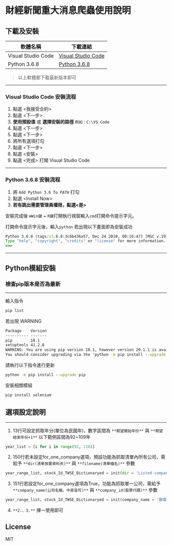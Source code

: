 # 財經新聞重大消息爬蟲使用說明

## 下載及安裝

| 軟體名稱 | 下載連結 |
| --- | --- |
| Visual Studio Code | [Visual Studio Code] |
| Python 3.6.8 | [Python 3.6.8] |

> 以上軟體都下載最新版本即可
---

### Visual Studio Code 安裝流程
1. 點選 <我接受合約>
2. 點選 <下一步>
3. **使用預設值** 或 **選擇安裝的路徑** ```例如：C:\VS Code``` 
4. 點選 <下一步>
5. 點選 <下一步>
6. 將所有選項打勾
7. 點選 <下一步>
8. 點選 <安裝>
9. 點選 <完成> 打開 Visual Studio Code
---

### Python 3.6.8 安裝流程

1. 將 ```Add Python 3.6 To PATH``` 打勾
2. 點選 \<Install Now\>
3. **若有跳出需要管理員權限，點選<是>**

安裝完成後 ```⊞Win鍵``` + ```R鍵```打開執行視窗輸入```cmd```打開命令提示字元。

打開命令提示字元後，輸入```python``` 若出現以下畫面即為安裝成功
```cmd
Python 3.6.8 (tags/v3.6.8:3c6b436a57, Dec 24 2018, 00:16:47) [MSC v.1916 64 bit (AMD64)] on win32
Type "help", "copyright", "credits" or "license" for more information.
>>>
```
---

## Python模組安裝
### 檢查pip版本是否為最新
---
輸入指令

```cmd
pip list
```

若出現 WARNING

```cmd
Package    Version
---------- -------
pip        18.1
setuptools 41.2.0
WARNING: You are using pip version 18.1, however version 20.1.1 is available.
You should consider upgrading via the 'python -m pip install --upgrade pip' command.
```

請執行以下指令進行更新

```cmd
python -m pip install --upgrade pip
```

安裝相關模組
```cmd
pip install selenium
```

## 選項設定說明
---
1. 13行可設定抓取年分(單位為民國年)，數字區間為 ```**期望開始年份**``` 與 ```**期望結束年份+1**``` 以下範例區間為92~109年

```python
year_list = [i for i in range(92, 110)]
```

2. 150行若未設定for_one_company選項，預設功能為抓取清單內所有公司，需給予 ```**dir(清單放置資料夾)**``` 與 ```**filename(清單檔名)**``` 參數
```python
year_range_list, stock_Id_TWSE_Dictionaryed = init(dir = 'Listed-company', filename = 'information.txt')#清單批次抓取
```

3. 151行若設定for_one_company選項為True，功能為抓取單一公司，需給予 ```**company_name(公司名稱，中英皆可)**``` 與 ```**company_id(股票代碼)**``` 參數
```python
year_range_list, stock_Id_TWSE_Dictionaryed = init(company_name = '聯電',company_id = 2303,for_one_company = True)
```

4. ```**2.、3.**``` 擇一使用即可

License
----
MIT

   [Visual Studio Code]: <https://code.visualstudio.com/>
   [Python 3.6.8]: <https://www.python.org/ftp/python/3.6.8/python-3.6.8-amd64.exe>
   [Tortoisegit]: <https://tortoisegit.org/>
   [Git]: <https://gitforwindows.org/>
